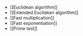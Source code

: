 - [[Euclidean algorithm]]
- [[Extended Euclidean algorithm]]
- [[Fast multiplication]]
- [[Fast exponentiation]]
- [[Prime test]]